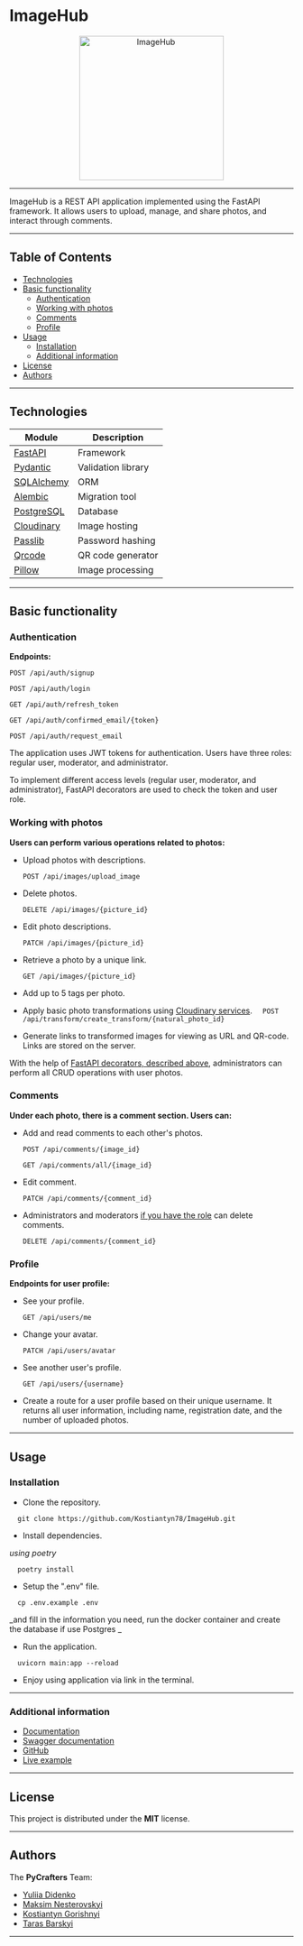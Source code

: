 # ImageHub

<p align="center">
  <img src="http://res.cloudinary.com/dyhtnkitj/image/upload/v1709056165/ImageHubProjectDB/user_1/original_images/ttu63ajzijfgp7ydjinm.jpg"
  alt="ImageHub" width="256" height="256">
</p>

---

ImageHub is a REST API application implemented using the FastAPI framework.
It allows users to upload, manage, and share photos, and interact through comments.

---

## Table of Contents

- [Technologies](#technologies)
- [Basic functionality](#basic-functionality)
  - [Authentication](#authentication)
  - [Working with photos](#working-with-photos)
  - [Comments](#comments)
  - [Profile](#profile)
- [Usage](#usage)
  - [Installation](#installation)
  - [Additional information](#additional-information)
- [License](#license)
- [Authors](#authors)

---

## Technologies

| **Module**                                           | **Description**    |
| ---------------------------------------------------- | ------------------ |
| [FastAPI](https://fastapi.tiangolo.com/)             | Framework          |
| [Pydantic](https://pydantic-docs.helpmanual.io/)     | Validation library |
| [SQLAlchemy](https://docs.sqlalchemy.org/)           | ORM                |
| [Alembic](https://alembic.sqlalchemy.org/en/latest/) | Migration tool     |
| [PostgreSQL](https://www.postgresql.org/)            | Database           |
| [Cloudinary](https://cloudinary.com/)                | Image hosting      |
| [Passlib](https://passlib.readthedocs.io/en/stable/) | Password hashing   |
| [Qrcode](https://pypi.org/project/qrcode/)           | QR code generator  |
| [Pillow](https://pypi.org/project/Pillow/)           | Image processing   |

---

## Basic functionality

### Authentication

**Endpoints:**

```
POST /api/auth/signup
```

```
POST /api/auth/login
```

```
GET /api/auth/refresh_token
```

```
GET /api/auth/confirmed_email/{token}
```

```
POST /api/auth/request_email
```

The application uses JWT tokens for authentication. Users have three roles: regular user, moderator, and administrator.

To implement different access levels (regular user, moderator, and administrator),
FastAPI decorators are used to check the token and user role.

### Working with photos

**Users can perform various operations related to photos:**

- Upload photos with descriptions.
  ```
  POST /api/images/upload_image
  ```
- Delete photos.
  ```
  DELETE /api/images/{picture_id}
  ```
- Edit photo descriptions.
  ```
  PATCH /api/images/{picture_id}
  ```
- Retrieve a photo by a unique link.
  ```
  GET /api/images/{picture_id}
  ```
- Add up to 5 tags per photo.

- Apply basic photo transformations using
  [Cloudinary services](https://cloudinary.com/documentation/image_transformations).
  `   POST /api/transform/create_transform/{natural_photo_id}
`
- Generate links to transformed images for viewing as URL and QR-code. Links are stored on the server.

With the help of [FastAPI decorators, described above](#authentication),
administrators can perform all CRUD operations with user photos.

### Comments

**Under each photo, there is a comment section. Users can:**

- Add and read comments to each other's photos.
  ```
  POST /api/comments/{image_id}
  ```
  ```
  GET /api/comments/all/{image_id}
  ```
- Edit comment.
  ```
  PATCH /api/comments/{comment_id}
  ```
- Administrators and moderators [if you have the role](#authentication) can delete comments.
  ```
  DELETE /api/comments/{comment_id}
  ```

### Profile

**Endpoints for user profile:**

- See your profile.
  ```
  GET /api/users/me
  ```
- Change your avatar.
  ```
  PATCH /api/users/avatar
  ```
- See another user's profile.

  ```
  GET /api/users/{username}
  ```

- Create a route for a user profile based on their unique username.
  It returns all user information, including name, registration date, and the number of uploaded photos.

---

## Usage

### Installation

- Clone the repository.

```Shell
  git clone https://github.com/Kostiantyn78/ImageHub.git
```

- Install dependencies.

_using poetry_

```Shell
  poetry install
```

- Setup the ".env" file.

```Shell
  cp .env.example .env
```

_and fill in the information you need, run the docker container and create the database if use Postgres _

- Run the application.

```Shell
  uvicorn main:app --reload
```

- Enjoy using application via link in the terminal.

---

### Additional information

- [Documentation](http://localhost:63342/ImageHub/docs/_build/html/index.html?_ijt=bievmo05hld2bt65j03j40vh49&_ij_reload=RELOAD_ON_SAVE)
- [Swagger documentation](http://127.0.0.1:8000/docs#)
- [GitHub](https://github.com/Kostiantyn78/ImageHub)
- [Live example](https://ImageHub.onrender.com/docs#)

---

## License

This project is distributed under the **MIT** license.

---

## Authors

The **PyCrafters** Team:

- [Yuliia Didenko](https://github.com/yulyan407)
- [Maksim Nesterovskyi](https://github.com/legendarym4x)
- [Kostiantyn Gorishnyi](https://github.com/Kostiantyn78)
- [Taras Barskyi](https://github.com/Barskyi)

---
